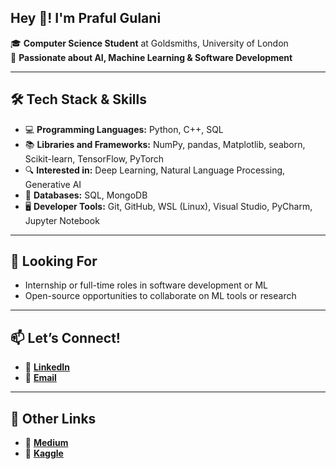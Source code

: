 ## Hey 👋! I'm Praful Gulani
🎓 **Computer Science Student** at Goldsmiths, University of London  
🤖 **Passionate about AI, Machine Learning & Software Development**  

---

## 🛠 Tech Stack & Skills
- 💻 **Programming Languages:** Python, C++, SQL  
- 📚 **Libraries and Frameworks:** NumPy, pandas, Matplotlib, seaborn, Scikit-learn, TensorFlow, PyTorch
- 🔍 **Interested in:** Deep Learning, Natural Language Processing, Generative AI
- 📂 **Databases:** SQL, MongoDB
- 🖥️ **Developer Tools:** Git, GitHub, WSL (Linux), Visual Studio, PyCharm, Jupyter Notebook

---

## 🚀 Looking For
- Internship or full-time roles in software development or ML  
- Open-source opportunities to collaborate on ML tools or research

---

## 📫 Let’s Connect!
- 🔗 [**LinkedIn**](https://www.linkedin.com/in/prafulgulani)  
- 📨 [**Email**](mailto:prafulgulani555@gmail.com)

---

## 🔗 Other Links
- 📝 [**Medium**](https://medium.com/@prafulgulani)  
- 🧠 [**Kaggle**](https://www.kaggle.com/prafulgulani)  
